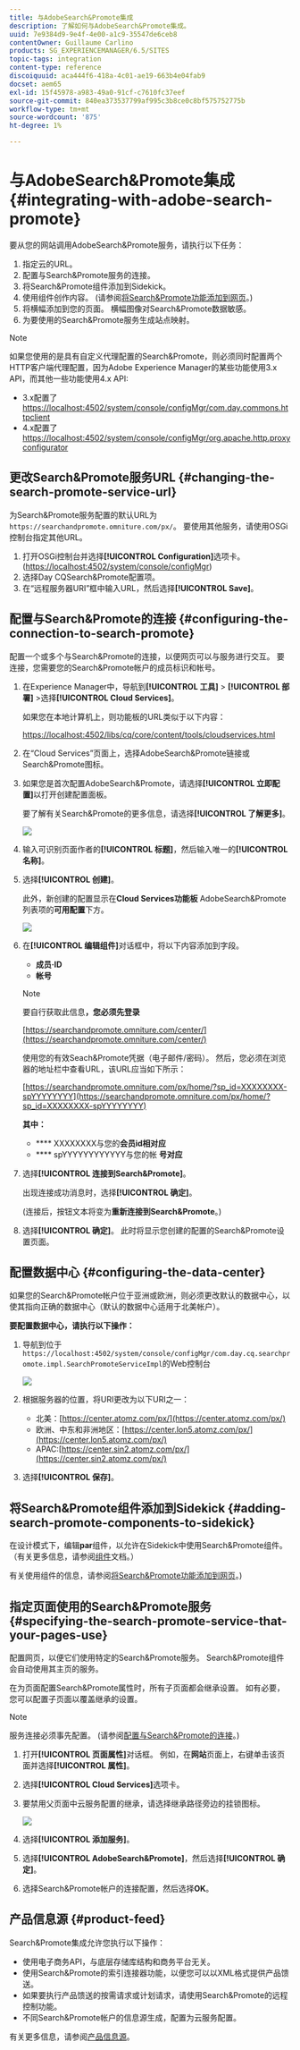 ```yaml
---
title: 与AdobeSearch&Promote集成
description: 了解如何与AdobeSearch&Promote集成。
uuid: 7e9384d9-9e4f-4e00-a1c9-35547de6ceb8
contentOwner: Guillaume Carlino
products: SG_EXPERIENCEMANAGER/6.5/SITES
topic-tags: integration
content-type: reference
discoiquuid: aca444f6-418a-4c01-ae19-663b4e04fab9
docset: aem65
exl-id: 15f45978-a983-49a0-91cf-c7610fc37eef
source-git-commit: 840ea373537799af995c3b8ce0c8bf575752775b
workflow-type: tm+mt
source-wordcount: '875'
ht-degree: 1%

---
```


# 与AdobeSearch&amp;Promote集成{#integrating-with-adobe-search-promote}

要从您的网站调用AdobeSearch&amp;Promote服务，请执行以下任务：

1. 指定云的URL。
1. 配置与Search&amp;Promote服务的连接。
1. 将Search&amp;Promote组件添加到Sidekick。
1. 使用组件创作内容。 (请参阅[将Search&amp;Promote功能添加到网页](/help/sites-authoring/search-and-promote.md)。)
1. 将横幅添加到您的页面。 横幅图像对Search&amp;Promote数据敏感。
1. 为要使用的Search&amp;Promote服务生成站点映射。

>[!NOTE]
>
>如果您使用的是具有自定义代理配置的Search&amp;Promote，则必须同时配置两个HTTP客户端代理配置，因为Adobe Experience Manager的某些功能使用3.x API，而其他一些功能使用4.x API:
>
>* 3.x配置了[https://localhost:4502/system/console/configMgr/com.day.commons.httpclient](https://localhost:4502/system/console/configMgr/com.day.commons.httpclient)
>* 4.x配置了[https://localhost:4502/system/console/configMgr/org.apache.http.proxyconfigurator](https://localhost:4502/system/console/configMgr/org.apache.http.proxyconfigurator)

>



## 更改Search&amp;Promote服务URL {#changing-the-search-promote-service-url}

为Search&amp;Promote服务配置的默认URL为`https://searchandpromote.omniture.com/px/`。 要使用其他服务，请使用OSGi控制台指定其他URL。

1. 打开OSGi控制台并选择&#x200B;**[!UICONTROL Configuration]**&#x200B;选项卡。 ([https://localhost:4502/system/console/configMgr](https://localhost:4502/system/console/configMgr))
1. 选择Day CQSearch&amp;Promote配置项。
1. 在“远程服务器URI”框中输入URL，然后选择&#x200B;**[!UICONTROL Save]**。

## 配置与Search&amp;Promote的连接 {#configuring-the-connection-to-search-promote}

配置一个或多个与Search&amp;Promote的连接，以便网页可以与服务进行交互。 要连接，您需要您的Search&amp;Promote帐户的成员标识和帐号。

1. 在Experience Manager中，导航到&#x200B;**[!UICONTROL 工具]** > **[!UICONTROL 部署]** >选择&#x200B;**[!UICONTROL Cloud Services]**。

   如果您在本地计算机上，则功能板的URL类似于以下内容：

   [https://localhost:4502/libs/cq/core/content/tools/cloudservices.html](https://localhost:4502/libs/cq/core/content/tools/cloudservices.html)

1. 在“Cloud Services”页面上，选择AdobeSearch&amp;Promote链接或Search&amp;Promote图标。

1. 如果您是首次配置AdobeSearch&amp;Promote，请选择&#x200B;**[!UICONTROL 立即配置]**&#x200B;以打开创建配置面板。

   要了解有关Search&amp;Promote的更多信息，请选择&#x200B;**[!UICONTROL 了解更多]**。

   ![](assets/chlimage_1-59.png)

1. 输入可识别页面作者的&#x200B;**[!UICONTROL 标题]**，然后输入唯一的&#x200B;**[!UICONTROL 名称]**。
1. 选择&#x200B;**[!UICONTROL 创建]**。

   此外，新创建的配置显示在&#x200B;**Cloud Services功能板** AdobeSearch&amp;Promote列表项的&#x200B;**可用配置**&#x200B;下方。

   ![](assets/chlimage_1-60.png)

1. 在&#x200B;**[!UICONTROL 编辑组件]**&#x200B;对话框中，将以下内容添加到字段。

   * **成员·ID**
   * **帐号**

   >[!NOTE]
   >
   >要自行获取此信息&#x200B;**，您必须先登录**
   >
   >[https://searchandpromote.omniture.com/center/](https://searchandpromote.omniture.com/center/)
   >
   >
   >使用您的有效Seach&amp;Promote凭据（电子邮件/密码）。
   >然后，您必须在浏览器的地址栏中查看URL，该URL应当如下所示：
   >
   >[https://searchandpromote.omniture.com/px/home/?sp_id=XXXXXXXX-spYYYYYYYY](https://searchandpromote.omniture.com/px/home/?sp_id=XXXXXXXX-spYYYYYYYY)
   >
   >**其中：**
   >
   >    * **** XXXXXXXX与您的**会员id相对应**
   >    * **** spYYYYYYYYYYYY与您的帐 **号对应**


1. 选择&#x200B;**[!UICONTROL 连接到Search&amp;Promote]**。

   出现连接成功消息时，选择&#x200B;**[!UICONTROL 确定]**。

   (连接后，按钮文本将变为**重新连接到Search&amp;Promote**。)

1. 选择&#x200B;**[!UICONTROL 确定]**。 此时将显示您创建的配置的Search&amp;Promote设置页面。

## 配置数据中心 {#configuring-the-data-center}

如果您的Search&amp;Promote帐户位于亚洲或欧洲，则必须更改默认的数据中心，以使其指向正确的数据中心（默认的数据中心适用于北美帐户）。

**要配置数据中心，请执行以下操作：**

1. 导航到位于`https://localhost:4502/system/console/configMgr/com.day.cq.searchpromote.impl.SearchPromoteServiceImpl`的Web控制台

   ![](assets/chlimage_1-61.png)

1. 根据服务器的位置，将URI更改为以下URI之一：

   * 北美：[https://center.atomz.com/px/](https://center.atomz.com/px/)
   * 欧洲、中东和非洲地区：[https://center.lon5.atomz.com/px/](https://center.lon5.atomz.com/px/)
   * APAC:[https://center.sin2.atomz.com/px/](https://center.sin2.atomz.com/px/)

1. 选择&#x200B;**[!UICONTROL 保存]**。

## 将Search&amp;Promote组件添加到Sidekick {#adding-search-promote-components-to-sidekick}

在设计模式下，编辑&#x200B;**par**&#x200B;组件，以允许在Sidekick中使用Search&amp;Promote组件。 （有关更多信息，请参阅[组件](/help/sites-developing/components.md#addinganewcomponenttotheparagraphsystemdesignmode)文档。）

有关使用组件的信息，请参阅[将Search&amp;Promote功能添加到网页](/help/sites-authoring/search-and-promote.md)。)

## 指定页面使用的Search&amp;Promote服务 {#specifying-the-search-promote-service-that-your-pages-use}

配置网页，以便它们使用特定的Search&amp;Promote服务。 Search&amp;Promote组件会自动使用其主页的服务。

在为页面配置Search&amp;Promote属性时，所有子页面都会继承设置。 如有必要，您可以配置子页面以覆盖继承的设置。

>[!NOTE]
>
>服务连接必须事先配置。 (请参阅[配置与Search&amp;Promote的连接](#connection)。)

1. 打开&#x200B;**[!UICONTROL 页面属性]**&#x200B;对话框。 例如，在**网站**页面上，右键单击该页面并选择&#x200B;**[!UICONTROL 属性]**。
1. 选择&#x200B;**[!UICONTROL Cloud Services]**&#x200B;选项卡。
1. 要禁用父页面中云服务配置的继承，请选择继承路径旁边的挂锁图标。

   ![](assets/sandpinheritpadlock.png)

1. 选择&#x200B;**[!UICONTROL 添加服务]**。
1. 选择&#x200B;**[!UICONTROL AdobeSearch&amp;Promote]**，然后选择&#x200B;**[!UICONTROL 确定]**。
1. 选择Search&amp;Promote帐户的连接配置，然后选择&#x200B;**OK**。

## 产品信息源 {#product-feed}

Search&amp;Promote集成允许您执行以下操作：

* 使用电子商务API，与底层存储库结构和商务平台无关。
* 使用Search&amp;Promote的索引连接器功能，以便您可以以XML格式提供产品馈送。
* 如果要执行产品馈送的按需请求或计划请求，请使用Search&amp;Promote的远程控制功能。
* 不同Search&amp;Promote帐户的信息源生成，配置为云服务配置。

有关更多信息，请参阅[产品信息源](/help/sites-administering/product-feed.md)。
